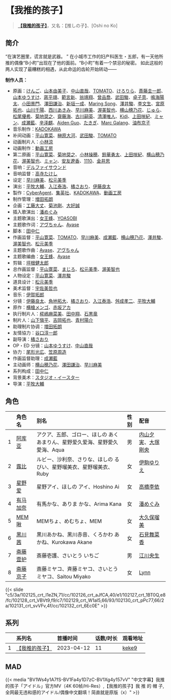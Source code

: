 # 【我推的孩子】


> <u>**[【我推的孩子】](https://bgm.tv/subject/386809)**</u>，又名：【推しの子】、[Oshi no Ko]

## 简介

“在演艺圈里，谎言就是武器。 ”
在小城市工作的妇产科医生・五郎，有一天他所推的偶像“B小町”出现在了他的面前。“B小町”有着一个禁忌的秘密。
如此这般的两人实现了最糟糕的相遇，从此命运的齿轮开始转动——

**制作人员：**
- 原画：[けんご](https://bgm.tv/person/60366)、[山本由美子](https://bgm.tv/person/35620)、[中山直哉](https://bgm.tv/person/34627)、[TOMATO](https://bgm.tv/person/37072)、[けろりら](https://bgm.tv/person/35371)、[斎藤圭一郎](https://bgm.tv/person/31113)、[山本ゆうすけ](https://bgm.tv/person/36238)、[蔣平翊](https://bgm.tv/person/50665)、[範言新](https://bgm.tv/person/49518)、[翁靖翔](https://bgm.tv/person/51300)、[曾品喬](https://bgm.tv/person/51347)、[武田駿](https://bgm.tv/person/50761)、[卓子意](https://bgm.tv/person/53073)、[鳴海陽太](https://bgm.tv/person/57810)、[小田景門](https://bgm.tv/person/36426)、[澤田謙治](https://bgm.tv/person/29731)、[新垣一成](https://bgm.tv/person/27842)、[Maring Song](https://bgm.tv/person/35879)、[澤井駿](https://bgm.tv/person/38327)、[李文生](https://bgm.tv/person/50870)、[宮原拓也](https://bgm.tv/person/24736)、[山川千陽](https://bgm.tv/person/58322)、[西川あきみ](https://bgm.tv/person/59552)、[早川麻美](https://bgm.tv/person/32931)、[渥美智也](https://bgm.tv/person/42697)、[横山穂乃花](https://bgm.tv/person/37240)、[じゅら](https://bgm.tv/person/43135)、[松尾優希](https://bgm.tv/person/44845)、[菊地奨之](https://bgm.tv/person/56036)、[齋藤海](https://bgm.tv/person/58772)、[古川嗣英](https://bgm.tv/person/58307)、[清澤唯人](https://bgm.tv/person/53035)、[Kidi](https://bgm.tv/person/53080)、[上田咲紀](https://bgm.tv/person/59558)、[ミャン](https://bgm.tv/person/57964)、[成瀬藍](https://bgm.tv/person/56374)、[辛泽麒](https://bgm.tv/person/52076)、[Aiden Guo](https://bgm.tv/person/59564)、[たきぎ](https://bgm.tv/person/59482)、[Marc Galang](https://bgm.tv/person/59566)、[油布京子](https://bgm.tv/person/35696)
- 音乐制作：[KADOKAWA](https://bgm.tv/person/19306)
- 补间动画：[平山寛菜](https://bgm.tv/person/35699)、[榊原大河](https://bgm.tv/person/42749)、[武田駿](https://bgm.tv/person/50761)、[TOMATO](https://bgm.tv/person/37072)
- 动画制片人：[小林涼](https://bgm.tv/person/38757)
- 动画制作：[動画工房](https://bgm.tv/person/6305)
- 第二原画：[平山寛菜](https://bgm.tv/person/35699)、[菊地奨之](https://bgm.tv/person/56036)、[小林操穂](https://bgm.tv/person/57669)、[鈴華勇太](https://bgm.tv/person/48757)、[上田咲紀](https://bgm.tv/person/59558)、[横山穂乃花](https://bgm.tv/person/37240)、[渥美智也](https://bgm.tv/person/42697)、[ミャン](https://bgm.tv/person/57964)、[安友遼香](https://bgm.tv/person/60435)、[1110](https://bgm.tv/person/60672)、[金井思](https://bgm.tv/person/64577)
- 音响：[デルファイサウンド](https://bgm.tv/person/29859)
- 音响监督：[高寺たけし](https://bgm.tv/person/2511)
- 设定：[早川麻美](https://bgm.tv/person/32931)、[松元美季](https://bgm.tv/person/31380)
- 演出：[平牧大輔](https://bgm.tv/person/13069)、[入江泰浩](https://bgm.tv/person/224)、[橘さおり](https://bgm.tv/person/27324)、[伊藤良太](https://bgm.tv/person/12792)
- 製作：[CyberAgent](https://bgm.tv/person/49321)、[集英社](https://bgm.tv/person/1307)、[KADOKAWA](https://bgm.tv/person/19306)、[動画工房](https://bgm.tv/person/6305)
- 制作管理：[増田拓朗](https://bgm.tv/person/36388)
- 企画：[工藤大丈](https://bgm.tv/person/18957)、[菊池剛](https://bgm.tv/person/34847)、[大好誠](https://bgm.tv/person/37908)
- 插入歌演出：[潘めぐみ](https://bgm.tv/person/7050)
- 主题歌演出：[女王蜂](https://bgm.tv/person/33490)、[YOASOBI](https://bgm.tv/person/39627)
- 主题歌作词：[アヴちゃん](https://bgm.tv/person/31591)、[Ayase](https://bgm.tv/person/40647)
- 脚本：[田中仁](https://bgm.tv/person/15540)
- 作画监督：[平山寛菜](https://bgm.tv/person/35699)、[TOMATO](https://bgm.tv/person/37072)、[早川麻美](https://bgm.tv/person/32931)、[成瀬藍](https://bgm.tv/person/56374)、[横山穂乃花](https://bgm.tv/person/37240)、[澤井駿](https://bgm.tv/person/38327)、[渥美智也](https://bgm.tv/person/42697)、[松元美季](https://bgm.tv/person/31380)
- 主题歌作曲：[Ayase](https://bgm.tv/person/40647)、[アヴちゃん](https://bgm.tv/person/31591)
- 主题歌编曲：[女王蜂](https://bgm.tv/person/33490)、[Ayase](https://bgm.tv/person/40647)
- 剪辑：[坪根健太郎](https://bgm.tv/person/11745)
- 总作画监督：[平山寛菜](https://bgm.tv/person/35699)、[まじろ](https://bgm.tv/person/12523)、[松元美季](https://bgm.tv/person/31380)、[渥美智也](https://bgm.tv/person/42697)
- 人物设定：[平山寛菜](https://bgm.tv/person/35699)、[澤井駿](https://bgm.tv/person/38327)
- 道具设计：[松元美季](https://bgm.tv/person/31380)
- 美术监督：[宇佐美哲也](https://bgm.tv/person/37294)
- 音乐：[伊賀拓郎](https://bgm.tv/person/17509)
- 分镜：[伊藤良太](https://bgm.tv/person/12792)、[角地拓大](https://bgm.tv/person/28647)、[橘さおり](https://bgm.tv/person/27324)、[入江泰浩](https://bgm.tv/person/224)、[舛成孝二](https://bgm.tv/person/376)、[平牧大輔](https://bgm.tv/person/13069)
- 原作：[横槍メンゴ](https://bgm.tv/person/8640)、[赤坂アカ](https://bgm.tv/person/11195)
- 执行制片人：[椛嶋麻菜美](https://bgm.tv/person/54847)、[田中翔](https://bgm.tv/person/33715)、[石黒竜](https://bgm.tv/person/42744)
- 制片人：[山下愼平](https://bgm.tv/person/35936)、[吉岡拓也](https://bgm.tv/person/52949)、[青村陽介](https://bgm.tv/person/65745)
- 助理制片协调：[増田拓朗](https://bgm.tv/person/36388)
- 友情協力：[谷口淳一郎](https://bgm.tv/person/3063)
- 副导演：[橘さおり](https://bgm.tv/person/27324)
- OP・ED 分镜：[山本ゆうすけ](https://bgm.tv/person/36238)、[中山直哉](https://bgm.tv/person/34627)
- 协力：[尾形光広](https://bgm.tv/person/43280)、[笠原周造](https://bgm.tv/person/52555)
- 作画监督助理：[成瀬藍](https://bgm.tv/person/56374)
- 主动画师：[横山穂乃花](https://bgm.tv/person/37240)、[澤田謙治](https://bgm.tv/person/29731)、[早川麻美](https://bgm.tv/person/32931)
- 系列构成：[田中仁](https://bgm.tv/person/15540)
- 背景美术：[スタジオ・イースター](https://bgm.tv/person/6502)
- 导演：[平牧大輔](https://bgm.tv/person/13069)

## 角色

|     |   角色名   |   别名  | 性别 |  配音  |
|:--- |:------  |:----      |:---  |:--   |
| 1 | [阿库亚](https://bgm.tv/character/102125) | アクア、五郎、ゴロー、ほしの あくあまりん、星野爱久爱海、星野愛久愛海、Aqua | 男 | [内山夕実](https://bgm.tv/person/6560)、[大塚剛央](https://bgm.tv/person/32681) |
| 2 | [露比](https://bgm.tv/character/102126) | ルビー、沙利奈、さりな、ほしの るびい、星野瑠美衣、星野瑠美衣、Ruby | 女 | [伊駒ゆりえ](https://bgm.tv/person/49689) |
| 3 | [星野爱](https://bgm.tv/character/102127) | 星野アイ、ほしの アイ、Hoshino Ai | 女 | [高橋李依](https://bgm.tv/person/17491) |
| 4 | [有马加奈](https://bgm.tv/character/102128) | 有馬かな、ありま かな、Arima Kana | 女 | [潘めぐみ](https://bgm.tv/person/7050) |
| 5 | [MEM啾](https://bgm.tv/character/102129) | MEMちょ、めむちょ、MEM | 女 | [大久保瑠美](https://bgm.tv/person/6090) |
| 6 | [黑川茜](https://bgm.tv/character/102130) | 黒川あかね、黑川赤音、くろかわ あかね、Kurokawa Akane | 女 | [石見舞菜香](https://bgm.tv/person/27559) |
| 7 | [斋藤壹护](https://bgm.tv/character/102131) | 斎藤壱護、さいとう いちご | 男 | [江川央生](https://bgm.tv/person/4104) |
| 8 | [斋藤京子](https://bgm.tv/character/102132) | 斎藤ミヤコ、斉藤ミヤコ、さいとう ミヤコ、Saitou Miyako | 女 | [Lynn](https://bgm.tv/person/15497) |

{{< slide "c5/3a/102125_crt_I1eZN,71/cc/102126_crt_aJfCA,40/e1/102127_crt_1BT0Q,e8/fc/102128_crt_VBVt9,f9/c7/102129_crt_W1aI5,66/93/102130_crt_pPc77,66/2a/102131_crt_svVFv,4f/cc/102132_crt_6Ec0E" >}}

## 系列

|     |   系列名   |   首播时间  | 话数/时长  | 观看地址 |
|:---  |:------    |:----      |:---       |:---  |
| 1 |[【我推的孩子】](https://bgm.tv/subject/386809)| 2023-04-12 | 11 | [keke9](https://www.keke9.app/play/47919-4-423607.html)  |


## MAD

{{< media "BV1Ws4y1A7fS-BV1Fa4y1D7zC-BV1Xg4y157vV"
"中文字幕】我推的孩子「アイドル」官方MV（4K 60帧/Hi-Res）,【我推的孩子】我 推 的 帽 子,全网最无违和感的アイドル/偶像中文翻填！简直就是原版（x）" >}}


